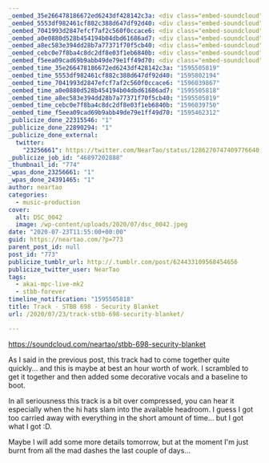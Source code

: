 ```yaml
---
_oembed_35e266478186672ed6243df428142c3a: <div class="embed-soundcloud"><iframe title="STBB 698 - Security Blanket by NearTao" width="580" height="400" scrolling="no" frameborder="no" src="https://w.soundcloud.com/player/?visual=true&url=https%3A%2F%2Fapi.soundcloud.com%2Ftracks%2F862786660&show_artwork=true&maxwidth=580&maxheight=870&dnt=1"></iframe></div>
_oembed_5553df982461cf882c388d647df92d40: <div class="embed-soundcloud"><iframe title="Endless Space by NearTao" width="500" height="400" scrolling="no" frameborder="no" src="https://w.soundcloud.com/player/?visual=true&url=https%3A%2F%2Fapi.soundcloud.com%2Ftracks%2F861591799&show_artwork=true&maxwidth=500&maxheight=750&dnt=1"></iframe></div>
_oembed_7041993d2847efcf7af2c560f0ccace6: <div class="embed-soundcloud"><iframe title="STBB 698 - Security Blanket by NearTao" width="100" height="150" scrolling="no" frameborder="no" src="https://w.soundcloud.com/player/?visual=true&url=https%3A%2F%2Fapi.soundcloud.com%2Ftracks%2F862786660&show_artwork=true&maxwidth=100&maxheight=150&dnt=1"></iframe></div>
_oembed_a0e0880d528b454194b04dbd61686ad7: <div class="embed-soundcloud"><iframe title="STBB 698 - Security Blanket by NearTao" width="805" height="400" scrolling="no" frameborder="no" src="https://w.soundcloud.com/player/?visual=true&url=https%3A%2F%2Fapi.soundcloud.com%2Ftracks%2F862786660&show_artwork=true&maxwidth=805&maxheight=1000&dnt=1"></iframe></div>
_oembed_a8ec583e394dd28b7a77371f70f5cb40: <div class="embed-soundcloud"><iframe title="STBB 698 - Security Blanket by NearTao" width="584" height="400" scrolling="no" frameborder="no" src="https://w.soundcloud.com/player/?visual=true&url=https%3A%2F%2Fapi.soundcloud.com%2Ftracks%2F862786660&show_artwork=true&maxwidth=584&maxheight=876&dnt=1"></iframe></div>
_oembed_cebc0e7f8ba4c8dc2df8e03f1eb6840b: <div class="embed-soundcloud"><iframe title="STBB 698 - Security Blanket by NearTao" width="750" height="400" scrolling="no" frameborder="no" src="https://w.soundcloud.com/player/?visual=true&url=https%3A%2F%2Fapi.soundcloud.com%2Ftracks%2F862786660&show_artwork=true&maxwidth=750&maxheight=1000&dnt=1"></iframe></div>
_oembed_f5eea09cad69b9abb49de79e1ff49d70: <div class="embed-soundcloud"><iframe title="STBB 698 - Security Blanket by NearTao" width="500" height="400" scrolling="no" frameborder="no" src="https://w.soundcloud.com/player/?visual=true&url=https%3A%2F%2Fapi.soundcloud.com%2Ftracks%2F862786660&show_artwork=true&maxwidth=500&maxheight=750&dnt=1"></iframe></div>
_oembed_time_35e266478186672ed6243df428142c3a: "1595505819"
_oembed_time_5553df982461cf882c388d647df92d40: "1595802194"
_oembed_time_7041993d2847efcf7af2c560f0ccace6: "1596039867"
_oembed_time_a0e0880d528b454194b04dbd61686ad7: "1595505818"
_oembed_time_a8ec583e394dd28b7a77371f70f5cb40: "1595505819"
_oembed_time_cebc0e7f8ba4c8dc2df8e03f1eb6840b: "1596039750"
_oembed_time_f5eea09cad69b9abb49de79e1ff49d70: "1595462312"
_publicize_done_22315546: "1"
_publicize_done_22890294: "1"
_publicize_done_external:
  twitter:
    "23256661": https://twitter.com/NearTao/status/1286270747409776640
_publicize_job_id: "46897202888"
_thumbnail_id: "774"
_wpas_done_23256661: "1"
_wpas_done_24391465: "1"
author: neartao
categories:
  - music-production
cover:
  alt: DSC_0042
  image: /wp-content/uploads/2020/07/dsc_0042.jpeg
date: "2020-07-23T11:55:00+00:00"
guid: https://neartao.com/?p=773
parent_post_id: null
post_id: "773"
publicize_tumblr_url: http://.tumblr.com/post/624433109568454656
publicize_twitter_user: NearTao
tags:
  - akai-mpc-live-mk2
  - stbb-forever
timeline_notification: "1595505818"
title: Track - STBB 698 - Security Blanket
url: /2020/07/23/track-stbb-698-security-blanket/

---
```

https://soundcloud.com/neartao/stbb-698-security-blanket

As I said in the previous post, this track had to come together quite quickly... and this is maybe at best an hour worth of work. I scrambled to get it together and then added some decorative vocals and a baseline to boot.

In all seriousness this track is a bit over compressed, you can hear it especially when the hi hats slam into the available headroom. I guess I got too carried away with everything in the short amount of time... but I got what I got :D.

Maybe I will add some more details tomorrow, but at the moment I'm just burnt from all the mad dashes the last couple of days...
